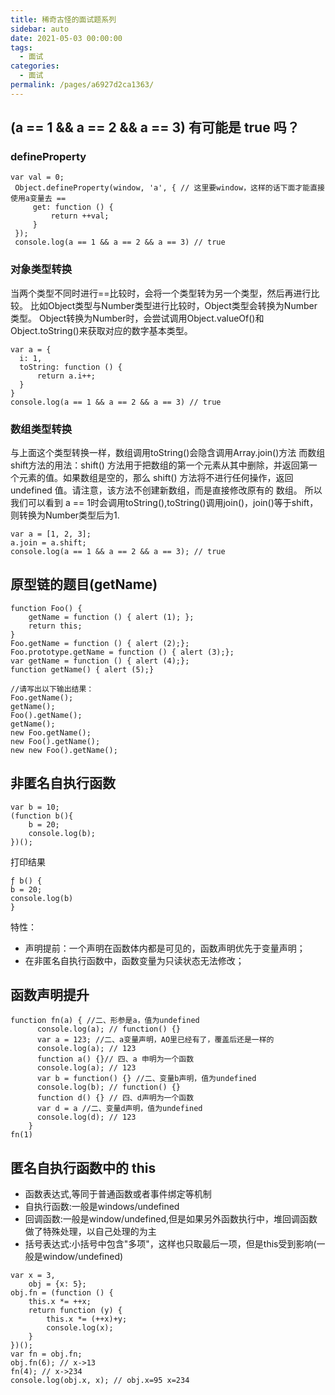 ```yaml
---
title: 稀奇古怪的面试题系列
sidebar: auto
date: 2021-05-03 00:00:00
tags: 
  - 面试
categories: 
  - 面试
permalink: /pages/a6927d2ca1363/
---
```


## (a == 1 && a == 2 && a == 3) 有可能是 true 吗？

 ### defineProperty
 ```
 var val = 0;
  Object.defineProperty(window, 'a', { // 这里要window，这样的话下面才能直接使用a变量去 ==
      get: function () {
          return ++val;
      }
  });
  console.log(a == 1 && a == 2 && a == 3) // true
  ```

  ### 对象类型转换
  当两个类型不同时进行==比较时，会将一个类型转为另一个类型，然后再进行比较。 比如Object类型与Number类型进行比较时，Object类型会转换为Number类型。 Object转换为Number时，会尝试调用Object.valueOf()和Object.toString()来获取对应的数字基本类型。

  ```
  var a = {
    i: 1,
    toString: function () {
        return a.i++;
    }
  }
  console.log(a == 1 && a == 2 && a == 3) // true
  ```

  ### 数组类型转换
  与上面这个类型转换一样，数组调用toString()会隐含调用Array.join()方法 而数组shift方法的用法：shift() 方法用于把数组的第一个元素从其中删除，并返回第一个元素的值。如果数组是空的，那么 shift() 方法将不进行任何操作，返回 undefined 值。请注意，该方法不创建新数组，而是直接修改原有的 数组。 所以我们可以看到 a == 1时会调用toString(),toString()调用join()，join()等于shift，则转换为Number类型后为1.

  ```
  var a = [1, 2, 3];
  a.join = a.shift;
  console.log(a == 1 && a == 2 && a == 3); // true
  ```

## 原型链的题目(getName)
```
function Foo() {
    getName = function () { alert (1); };
    return this;
}
Foo.getName = function () { alert (2);};
Foo.prototype.getName = function () { alert (3);};
var getName = function () { alert (4);};
function getName() { alert (5);}

//请写出以下输出结果：
Foo.getName();
getName();
Foo().getName();
getName();
new Foo.getName();
new Foo().getName();
new new Foo().getName();
```

## 非匿名自执行函数
```
var b = 10;
(function b(){
    b = 20;
    console.log(b); 
})();
```
打印结果
```
ƒ b() {
b = 20;
console.log(b)
}
```
特性：
 - 声明提前：一个声明在函数体内都是可见的，函数声明优先于变量声明； 
 - 在非匿名自执行函数中，函数变量为只读状态无法修改；

## 函数声明提升
```
function fn(a) { //二、形参是a，值为undefined
      console.log(a); // function() {}
      var a = 123; //二、a变量声明，AO里已经有了，覆盖后还是一样的
      console.log(a); // 123
      function a() {}// 四、a 申明为一个函数
      console.log(a); // 123
      var b = function() {} //二、变量b声明，值为undefined
      console.log(b); // function() {}
      function d() {} // 四、d声明为一个函数
      var d = a //二、变量d声明，值为undefined
      console.log(d); // 123
    }
fn(1)
```

## 匿名自执行函数中的 this
+ 函数表达式,等同于普通函数或者事件绑定等机制
+ 自执行函数:一般是windows/undefined
+ 回调函数:一般是window/undefined,但是如果另外函数执行中，堆回调函数做了特殊处理，以自己处理的为主
+ 括号表达式:小括号中包含"多项"，这样也只取最后一项，但是this受到影响(一般是window/undefined)

```
var x = 3,
    obj = {x: 5};
obj.fn = (function () {
    this.x *= ++x;
    return function (y) {
        this.x *= (++x)+y;
        console.log(x);
    }
})();
var fn = obj.fn;
obj.fn(6); // x->13
fn(4); // x->234
console.log(obj.x, x); // obj.x=95 x=234
```